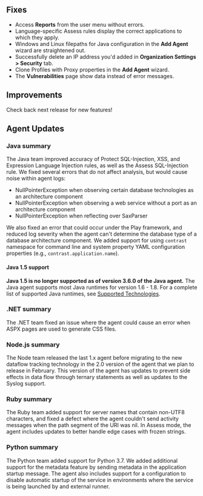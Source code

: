 <!--
title: "Contrast 3.6.0 - January 2019"
description: "Contrast 3.6.0 January 2019"
tags: "3.6.0 January Release Notes"
-->


## Fixes

* Access **Reports** from the user menu without errors. 
* Language-specific Assess rules display the correct applications to which they apply.  
* Windows and Linux filepaths for Java configuration in the **Add Agent** wizard are straightened out.
* Successfully delete an IP address you'd added in **Organization Settings > Security** tab.
* Clone Profiles with Proxy properties in the **Add Agent** wizard.
* The **Vulnerabilities** page show data instead of error messages.

## Improvements

Check back next release for new features! 

## Agent Updates

### Java summary 

The Java team improved accuracy of Protect SQL-Injection, XSS, and Expression Language Injection rules, as well as the Assess SQL-Injection rule. We fixed several errors that do not affect analysis, but would cause noise within agent logs: 
* NullPointerException when observing certain database technologies as an architecture component
* NullPointerException when observing a web service without a port as an architecture component
* NullPointerException when reflecting over SaxParser

We also fixed an error that could occur under the Play framework, and reduced log severity when the agent can't determine the database type of a database architecture component. We added support for using `contrast` namespace for command line and system property YAML configuration properties (e.g., `contrast.application.name`). 

#### Java 1.5 support

**Java 1.5 is no longer supported as of version 3.6.0 of the Java agent.** The Java agent supports most Java runtimes for version 1.6 - 1.8. For a complete list of supported Java runtimes, see 
[Supported Technologies](https://docs.contrastsecurity.com/installation-java.html#java-supported).

### .NET summary 

The .NET team fixed an issue where the agent could cause an error when ASPX pages are used to generate CSS files.

### Node.js summary 

The Node team released the last 1.x agent before migrating to the new dataflow tracking technology in the 2.0 version of the agent that we plan to release in February. This version of the agent has updates to prevent side effects in data flow through ternary statements as well as updates to the Syslog support.

### Ruby summary 

The Ruby team added support for server names that contain non-UTF8 characters, and fixed a defect where the agent couldn't send activity messages when the path segment of the URI was nil. In Assess mode, the agent includes updates to better handle edge cases with frozen strings.

### Python summary

The Python team added support for Python 3.7. We added additional support for the metadata feature by sending metadata in the application startup message. The agent also includes support for a configuration to disable automatic startup of the service in environments where the service is being launched by and external runner.




